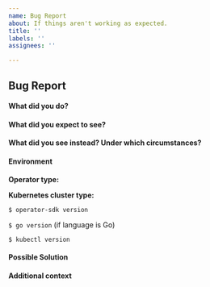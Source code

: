 ```yaml
---
name: Bug Report
about: If things aren't working as expected.
title: ''
labels: ''
assignees: ''

---
```


## Bug Report

<!--
Thanks for filing an issue! Before hitting the button, please answer these questions.
Fill in as much of the template below as you can. If you leave out information, we can't help you as well.

Note: Make sure to first check the prerequisites that can be found in the main README.md file!
-->

#### What did you do?

<!-- A clear and concise description of the steps you took (or insert a code snippet). -->

#### What did you expect to see?

<!-- A clear and concise description of what you expected to happen (or insert a code snippet). -->

#### What did you see instead? Under which circumstances?

<!-- A clear and concise description of what ACTUALLY happened (or insert a code snippet). -->

#### Environment

**Operator type:**

<!-- Uncomment one or more of the following lines corresponding to the language of the operator type -->

<!-- /language go -->
<!-- /language ansible - For ansible operator related bugs, please create the issue in https://github.com/operator-framework/ansible-operator-plugins -->
<!-- /language helm -->

**Kubernetes cluster type:**

<!-- The type of cluster used for testing/deployment, ex. "vanilla", "OpenShift" -->

`$ operator-sdk version`

<!-- Insert the output of `operator-sdk version` here. -->

`$ go version` (if language is Go)

<!-- Insert the output of `go version` here -->

`$ kubectl version`

<!-- Insert the output of `kubectl version` here -->

#### Possible Solution

<!-- Only if you have suggestions on a fix for the bug -->

#### Additional context

<!-- Add any other context about the problem here. -->
